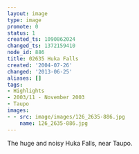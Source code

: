 ```yaml
---
layout: image
type: image
promote: 0
status: 1
created_ts: 1090862024
changed_ts: 1372159410
node_id: 886
title: 02635 Huka Falls
created: '2004-07-26'
changed: '2013-06-25'
aliases: []
tags:
- Highlights
- 2003/11 - November 2003
- Taupo
images:
- - src: image/images/126_2635-886.jpg
    name: 126_2635-886.jpg
---
```

The huge and noisy Huka Falls, near Taupo.
